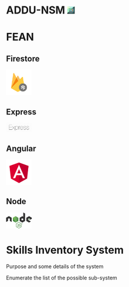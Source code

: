 # **ADDU-NSM** <img src="imgs/addunsm.jpg" alt="drawing" width="20"/>

# **FEAN**
## **Firestore**
<img src="imgs/firestore.png" alt="drawing" width="70"/>

## **Express**
<img src="imgs/express.png" alt="drawing" width="70"/>

## **Angular**
<img src="imgs/angular.png" alt="drawing" width="70"/>

## **Node**
<img src="imgs/node.png" alt="drawing" width="70"/>

# **Skills Inventory System**
Purpose and some details of the system

Enumerate the list of the possible sub-system


